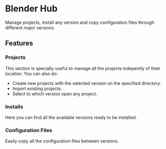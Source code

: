 # Blender Hub
Manage projects, install any version and copy configuration files through different major versions.

## Features

### Projects
This section is specially useful to manage all the projects indepently of their location.
You can also do:
- Create new projects with the selected version on the specified directory.
- Import existing projects.
- Select to which version open any project.

### Installs
Here you can find all the available versions ready to be installed.

### Configuration Files
Easily copy all the configuration files between versions.
